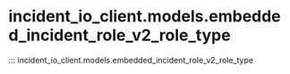 # incident_io_client.models.embedded_incident_role_v2_role_type

::: incident_io_client.models.embedded_incident_role_v2_role_type